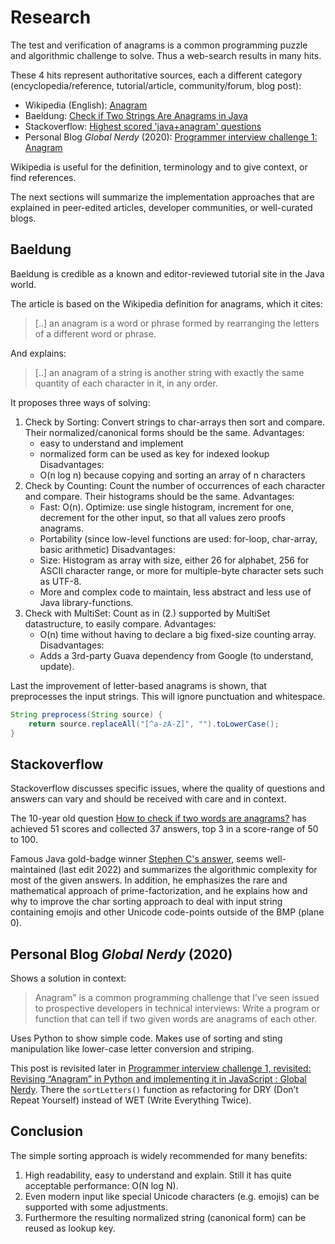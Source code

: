 # Research

The test and verification of anagrams is a common programming puzzle and algorithmic challenge to solve. Thus a
web-search results in many hits.

These 4 hits represent authoritative sources, each a different category (encyclopedia/reference, tutorial/article, community/forum, blog post):

* Wikipedia (English): [Anagram](https://en.wikipedia.org/wiki/Anagram)
* Baeldung: [Check if Two Strings Are Anagrams in Java](https://www.baeldung.com/java-strings-anagrams)
* Stackoverflow: [Highest scored 'java+anagram' questions](https://stackoverflow.com/questions/tagged/java+anagram)
* Personal Blog _Global Nerdy_ (2020): [Programmer interview challenge 1: Anagram](https://www.globalnerdy.com/2020/06/10/programmer-interview-challenge-1-anagram/)

Wikipedia is useful for the definition, terminology and to give context, or find references.

The next sections will summarize the implementation approaches that are explained in peer-edited articles, developer communities, or well-curated blogs.

## Baeldung

Baeldung is credible as a known and editor-reviewed tutorial site in the Java world.

The article is based on the Wikipedia definition for anagrams, which it cites:
> [..] an anagram is a word or phrase formed by rearranging the letters of a different word or phrase.

And explains:
> [..] an anagram of a string is another string with exactly the same quantity of each character in it, in any order.

It proposes three ways of solving:

1. Check by Sorting: Convert strings to char-arrays then sort and compare.
   Their normalized/canonical forms should be the same.
   Advantages:
    * easy to understand and implement
    * normalized form can be used as key for indexed lookup
      Disadvantages:
    * O(n log n) because copying and sorting an array of n characters
2. Check by Counting: Count the number of occurrences of each character and compare.
   Their histograms should be the same.
   Advantages:
    * Fast: O(n). Optimize: use single histogram, increment for one, decrement for the other input, so that all values
      zero proofs anagrams.
    * Portability (since low-level functions are used: for-loop, char-array, basic arithmetic)
      Disadvantages:
    * Size: Histogram as array with size, either 26 for alphabet, 256 for ASCII character range, or more for
      multiple-byte character sets such as UTF-8.
    * More and complex code to maintain, less abstract and less use of Java library-functions.
3. Check with MultiSet: Count as in (2.) supported by MultiSet datastructure, to easily compare.
   Advantages:
    * O(n) time without having to declare a big fixed-size counting array.
      Disadvantages:
    * Adds a 3rd-party Guava dependency from Google (to understand, update).

Last the improvement of letter-based anagrams is shown, that preprocesses the input strings. This will ignore
punctuation and whitespace.

```java
String preprocess(String source) {
    return source.replaceAll("[^a-zA-Z]", "").toLowerCase();
}
```

## Stackoverflow
Stackoverflow discusses specific issues, where the quality of questions and answers can vary and should be received with care and in context.

The 10-year old question [How to check if two words are anagrams?](https://stackoverflow.com/questions/15045640/how-to-check-if-two-words-are-anagrams)
has achieved 51 scores and collected 37 answers, top 3 in a score-range of 50 to 100.

Famous Java gold-badge winner [Stephen C's answer](https://stackoverflow.com/a/26070946/5730279), seems
well-maintained (last edit 2022) and summarizes the algorithmic complexity for most of the given answers.
In addition, he emphasizes the rare and mathematical approach of prime-factorization, and he explains how and why to
improve the char sorting approach to deal with input string containing emojis and other Unicode code-points outside of
the BMP (plane 0).

## Personal Blog _Global Nerdy_ (2020)

Shows a solution in context:
> Anagram” is a common programming challenge that I’ve seen issued to prospective developers in technical interviews:
> Write a program or function that can tell if two given words are anagrams of each other.

Uses Python to show simple code. Makes use of sorting and sting manipulation like lower-case letter conversion and
striping.

This post is revisited later in [Programmer interview challenge 1, revisited: Revising “Anagram” in Python and implementing it in JavaScript : Global Nerdy](https://www.globalnerdy.com/2020/06/11/programmer-interview-challenge-1-revisited-revising-anagram-in-python-and-implementing-it-in-javascript/).
There the `sortLetters()` function as refactoring for DRY (Don’t Repeat Yourself) instead of WET (Write Everything
Twice).

## Conclusion

The simple sorting approach is widely recommended for many benefits:

1. High readability, easy to understand and explain. Still it has quite acceptable performance: O(N log N).
2. Even modern input like special Unicode characters (e.g. emojis) can be supported with some adjustments.
3. Furthermore the resulting normalized string (canonical form) can be reused as lookup key.